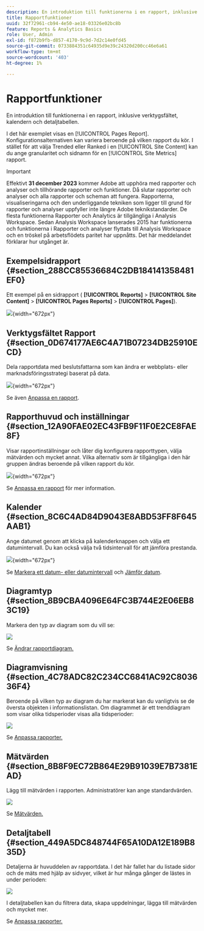 ```yaml
---
description: En introduktion till funktionerna i en rapport, inklusive verktygsfältet, kalendern och detaljtabellen.
title: Rapportfunktioner
uuid: 32f72961-cb94-4e50-ae18-03326e02bc8b
feature: Reports & Analytics Basics
role: User, Admin
exl-id: f872b9fb-d857-4170-9c9d-7d2c14e0fd45
source-git-commit: 0733884351c64935d9e39c24320d200cc46e6a61
workflow-type: tm+mt
source-wordcount: '403'
ht-degree: 1%

---
```


# Rapportfunktioner

En introduktion till funktionerna i en rapport, inklusive verktygsfältet, kalendern och detaljtabellen.

I det här exemplet visas en [!UICONTROL Pages Report]. Konfigurationsalternativen kan variera beroende på vilken rapport du kör. I stället för att välja Trended eller Ranked i en [!UICONTROL Site Content] kan du ange granularitet och sidnamn för en [!UICONTROL Site Metrics] rapport.

>[!IMPORTANT]
>Effektivt **31 december 2023** kommer Adobe att upphöra med rapporter och analyser och tillhörande rapporter och funktioner. Då slutar rapporter och analyser och alla rapporter och scheman att fungera. Rapporterna, visualiseringarna och den underliggande tekniken som ligger till grund för rapporter och analyser uppfyller inte längre Adobe teknikstandarder. De flesta funktionerna Rapporter och Analytics är tillgängliga i Analysis Workspace. Sedan Analysis Workspace lanserades 2015 har funktionerna och funktionerna i Rapporter och analyser flyttats till Analysis Workspace och en tröskel på arbetsflödets paritet har uppnåtts. Det här meddelandet förklarar hur utgånget är.

## Exempelsidrapport {#section_288CC85536684C2DB184141358481EF0}

Ett exempel på en sidrapport ( **[!UICONTROL Reports]** > **[!UICONTROL Site Content]** > **[!UICONTROL Pages Reports]** > **[!UICONTROL Pages]**).

![](assets/pages_report.png){width=&quot;672px&quot;}

## Verktygsfältet Rapport {#section_0D674177AE6C4A71B07234DB25910ECD}

Dela rapportdata med beslutsfattarna som kan ändra er webbplats- eller marknadsföringsstrategi baserat på data.

![](assets/toolbar.png){width=&quot;672px&quot;}

Se även [Anpassa en rapport](/help/analyze/reports-analytics/reports-customize/customizing-reports-overview.md).

## Rapporthuvud och inställningar {#section_12A90FAE02EC43FB9F11F0E2CE8FAE8F}

Visar rapportinställningar och låter dig konfigurera rapporttypen, välja mätvärden och mycket annat. Vilka alternativ som är tillgängliga i den här gruppen ändras beroende på vilken rapport du kör.

![](assets/settings_header.png){width=&quot;672px&quot;}

Se [Anpassa en rapport](/help/analyze/reports-analytics/reports-customize/customizing-reports-overview.md) för mer information.

## Kalender {#section_8C6C4AD84D9043E8ABD53FF8F645AAB1}

Ange datumet genom att klicka på kalenderknappen och välja ett datumintervall. Du kan också välja två tidsintervall för att jämföra prestanda.

![](assets/calendar_large.png){width=&quot;672px&quot;}

Se [Markera ett datum- eller datumintervall](/help/analyze/reports-analytics/reports-customize/customizing-reports-overview.md) och [Jämför datum](/help/analyze/reports-analytics/reports-customize/customizing-reports-overview.md).

## Diagramtyp {#section_8B9CBA4096E64FC3B744E2E06EB83C19}

Markera den typ av diagram som du vill se:

![](assets/graph_type.png)

Se [Ändrar rapportdiagram.](/help/analyze/reports-analytics/reports-customize/t-reports-graphs.md)

## Diagramvisning {#section_4C78ADC82C234CC6841AC92C803636F4}

Beroende på vilken typ av diagram du har markerat kan du vanligtvis se de översta objekten i informationslistan. Om diagrammet är ett trenddiagram som visar olika tidsperioder visas alla tidsperioder:

![](assets/graph.png)

Se [Anpassa rapporter.](/help/analyze/reports-analytics/reports-customize/customizing-reports-overview.md)

## Mätvärden {#section_8B8F9EC72B864E29B91039E7B7381EAD}

Lägg till mätvärden i rapporten. Administratörer kan ange standardvärden.

![](assets/metrics.png)

Se [Mätvärden.](/help/analyze/reports-analytics/metrics.md)

## Detaljtabell {#section_449A5DC848744F65A10DA12E189B835D}

Detaljerna är huvuddelen av rapportdata. I det här fallet har du listade sidor och de mäts med hjälp av sidvyer, vilket är hur många gånger de lästes in under perioden:

![](assets/detail.png)

I detaljtabellen kan du filtrera data, skapa uppdelningar, lägga till mätvärden och mycket mer.

Se [Anpassa rapporter.](/help/analyze/reports-analytics/reports-customize/customizing-reports-overview.md)
